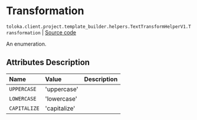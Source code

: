# Transformation
`toloka.client.project.template_builder.helpers.TextTransformHelperV1.Transformation` | [Source code](https://github.com/Toloka/toloka-kit/blob/v1.1.3/src/client/project/template_builder/helpers.py#L238)

An enumeration.

## Attributes Description

| Name | Value | Description |
| :------| :-----------| :----------| 
`UPPERCASE`|'uppercase'|
`LOWERCASE`|'lowercase'|
`CAPITALIZE`|'capitalize'|

